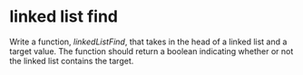 # linked list find

Write a function, _linkedListFind_, that takes in the head of a linked list and a target value. The function should return a boolean indicating whether or not the linked list contains the target.